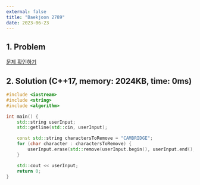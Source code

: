 ```yaml
---
external: false
title: "Baekjoon 2789"
date: 2023-06-23
---
```


## 1. Problem

[문제 확인하기](https://www.acmicpc.net/problem/2789)

## 2. Solution (C++17, memory: 2024KB, time: 0ms)

```cpp
#include <iostream>
#include <string>
#include <algorithm>

int main() {
    std::string userInput;
    std::getline(std::cin, userInput);

    const std::string charactersToRemove = "CAMBRIDGE";
    for (char character : charactersToRemove) {
        userInput.erase(std::remove(userInput.begin(), userInput.end(), character), userInput.end());
    }

    std::cout << userInput;
    return 0;
}
```
